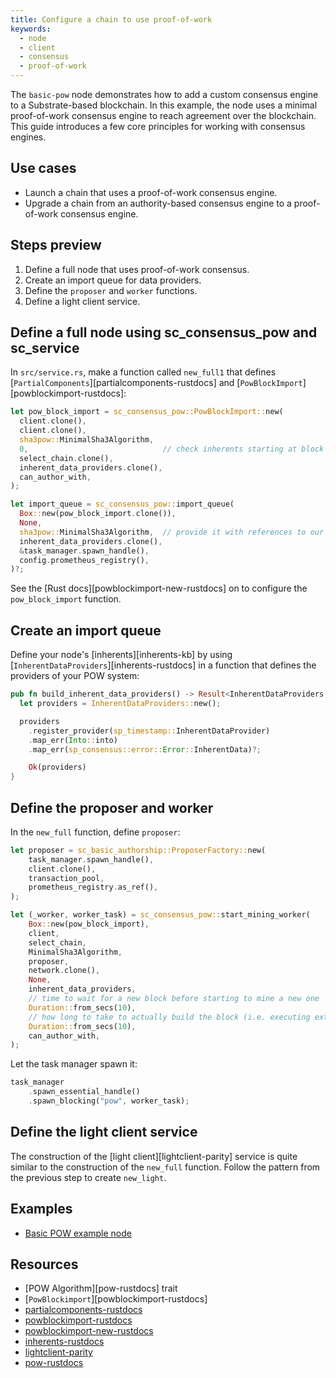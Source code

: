 ```yaml
---
title: Configure a chain to use proof-of-work
keywords:
  - node
  - client
  - consensus
  - proof-of-work
---
```


The `basic-pow` node demonstrates how to add a custom consensus engine to a Substrate-based blockchain.
In this example, the node uses a minimal proof-of-work consensus engine to reach agreement over the blockchain.
This guide introduces a few core principles for working with consensus engines.

## Use cases

- Launch a chain that uses a proof-of-work consensus engine.
- Upgrade a chain from an authority-based consensus engine to a proof-of-work consensus engine.

## Steps preview

1. Define a full node that uses proof-of-work consensus.
1. Create an import queue for data providers.
1. Define the `proposer` and `worker` functions.
1. Define a light client service.

## Define a full node using sc_consensus_pow and sc_service

In `src/service.rs`, make a function called `new_full1` that defines [`PartialComponents`][partialcomponents-rustdocs] and [`PowBlockImport`][powblockimport-rustdocs]:

```rust
let pow_block_import = sc_consensus_pow::PowBlockImport::new(
  client.clone(),
  client.clone(),
  sha3pow::MinimalSha3Algorithm,
  0,                              // check inherents starting at block 0
  select_chain.clone(),
  inherent_data_providers.clone(),
  can_author_with,
);

let import_queue = sc_consensus_pow::import_queue(
  Box::new(pow_block_import.clone()),
  None,
  sha3pow::MinimalSha3Algorithm,  // provide it with references to our client
  inherent_data_providers.clone(),
  &task_manager.spawn_handle(),
  config.prometheus_registry(),
)?;
```

See the [Rust docs][powblockimport-new-rustdocs] on to configure the `pow_block_import` function.

## Create an import queue

Define your node's [inherents][inherents-kb] by using [`InherentDataProviders`][inherents-rustdocs] in a function that defines the providers of your POW system:

```rust
pub fn build_inherent_data_providers() -> Result<InherentDataProviders, ServiceError> {
  let providers = InherentDataProviders::new();

  providers
    .register_provider(sp_timestamp::InherentDataProvider)
    .map_err(Into::into)
    .map_err(sp_consensus::error::Error::InherentData)?;

    Ok(providers)
}
```

## Define the proposer and worker

In the `new_full` function, define `proposer`:

```rust
let proposer = sc_basic_authorship::ProposerFactory::new(
    task_manager.spawn_handle(),
    client.clone(),
    transaction_pool,
    prometheus_registry.as_ref(),
);

let (_worker, worker_task) = sc_consensus_pow::start_mining_worker(
    Box::new(pow_block_import),
    client,
    select_chain,
    MinimalSha3Algorithm,
    proposer,
    network.clone(),
    None,
    inherent_data_providers,
    // time to wait for a new block before starting to mine a new one
    Duration::from_secs(10),
    // how long to take to actually build the block (i.e. executing extrinsics)
    Duration::from_secs(10),
    can_author_with,
);
```

Let the task manager spawn it:

```rust
task_manager
    .spawn_essential_handle()
    .spawn_blocking("pow", worker_task);
```

## Define the light client service

The construction of the [light client][lightclient-parity] service is quite similar to the construction of the `new_full` function.
Follow the pattern from the previous step to create `new_light`.

## Examples

- [Basic POW example node](https://github.com/substrate-developer-hub/substrate-how-to-guides/tree/main/example-code/consensus-nodes/POW)

## Resources

- [POW Algorithm][pow-rustdocs] trait
- [`PowBlockimport`][powblockimport-rustdocs]
- [partialcomponents-rustdocs](/rustdocs/latest/sc_service/struct.PartialComponents.html)
- [powblockimport-rustdocs](/rustdocs/latest/sc_consensus_pow/struct.PowBlockImport.html)
- [powblockimport-new-rustdocs](/rustdocs/latest/sc_consensus_pow/struct.PowBlockImport.html#method.new_full)
- [inherents-rustdocs](/rustdocs/latest/sp_inherents/struct.InherentDataProviders.html)
- [lightclient-parity](https://www.parity.io/what-is-a-light-client/)
- [pow-rustdocs](/rustdocs/latest/sc_consensus_pow/trait.PowAlgorithm.html)
